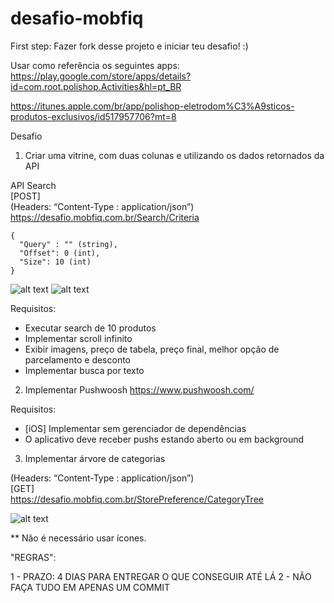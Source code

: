 # desafio-mobfiq

First step: Fazer fork desse projeto e iniciar teu desafio! :)

Usar como referência os seguintes apps:
https://play.google.com/store/apps/details?id=com.root.polishop.Activities&hl=pt_BR

https://itunes.apple.com/br/app/polishop-eletrodom%C3%A9sticos-produtos-exclusivos/id517957706?mt=8 


Desafio

1) Criar uma vitrine, com duas colunas e utilizando os dados retornados da API

API Search  
[POST]  
(Headers: “Content-Type : application/json”)  
https://desafio.mobfiq.com.br/Search/Criteria  
```
{
  "Query" : "" (string),
  "Offset": 0 (int),
  "Size": 10 (int)
} 
```

![alt text](http://i.imgur.com/ebjy0C6.png)
![alt text](http://i.imgur.com/k2w9h6S.png)

 
Requisitos:
- Executar search de 10 produtos 
- Implementar scroll infinito
- Exibir imagens, preço de tabela, preço final, melhor opção de parcelamento e desconto
- Implementar busca por texto
 
2) Implementar Pushwoosh https://www.pushwoosh.com/

Requisitos:
- [iOS] Implementar sem gerenciador de dependências
- O aplicativo deve receber pushs estando aberto ou em background

3) Implementar árvore de categorias

(Headers: “Content-Type : application/json”)  
[GET]  
https://desafio.mobfiq.com.br/StorePreference/CategoryTree  

![alt text](http://i.imgur.com/W5GlHjz.png)


** Não é necessário usar ícones.

"REGRAS":

1 - PRAZO: 4 DIAS PARA ENTREGAR O QUE CONSEGUIR ATÉ LÁ
2 - NÃO FAÇA TUDO EM  APENAS UM COMMIT
